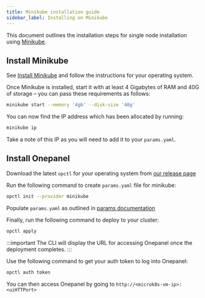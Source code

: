 ```yaml
---
title: Minikube installation guide
sidebar_label: Installing on Minikube
---
```


This document outlines the installation steps for single node installation using [Minikube](https://kubernetes.io/docs/setup/learning-environment/minikube/).

## Install Minikube

See [Install Minikube](https://kubernetes.io/docs/tasks/tools/install-minikube/) and follow the instructions for your operating system.

Once Minikube is installed, start it with at least 4 Gigabytes of RAM and 40G of storage – you can pass these requirements as follows:

```bash
minikube start --memory '4gb' --disk-size '40g'
```

You can now find the IP address which has been allocated by running:

```bash
minikube ip
```

Take a note of this IP as you will need to add it to your `params.yaml`.

## Install Onepanel

Download the latest `opctl` for your operating system from [our release page](https://github.com/onepanelio/cli/releases/latest)

Run the following command to create `params.yaml` file for minikube:

```bash
opctl init --provider minikube
```

Populate `params.yaml` as outlined in [params documentation](../configuration/params)

Finally, run the following command to deploy to your cluster:

```bash
opctl apply
```

:::important
The CLI will display the URL for accessing Onepanel once the deployment completes.
:::

Use the following command to get your auth token to log into Onepanel:

```bash
opctl auth token
```

You can then access Onepanel by going to `http://<microk8s-vm-ip>:<uiHTTPort>`
